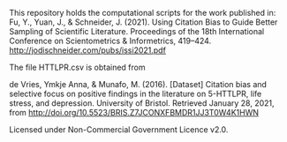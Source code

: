 This repository holds the computational scripts for the work published in:  
Fu, Y., Yuan, J., & Schneider, J. (2021). Using Citation Bias to Guide Better Sampling of Scientific Literature. Proceedings of the 18th International Conference on Scientometrics & Informetrics, 419–424. http://jodischneider.com/pubs/issi2021.pdf

The file HTTLPR.csv is obtained from

de Vries, Ymkje Anna, & Munafo, M. (2016). [Dataset] Citation bias and selective focus on positive findings in the literature on 5-HTTLPR, life stress, and depression. University of Bristol. Retrieved January 28, 2021, from http://doi.org/10.5523/BRIS.Z7JCONXFBMDR1JJ3T0W4K1HWN

Licensed under Non-Commercial Government Licence v2.0.
